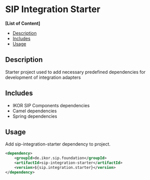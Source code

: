 # SIP Integration Starter

**[List of Content]**
- [Description](#description)
- [Includes](#includes)
- [Usage](#usage)

## Description

Starter project used to add necessary predefined dependencies for development of integration adapters

## Includes

- IKOR SIP Components dependencies
- Camel dependencies
- Spring dependencies

## Usage

Add sip-integration-starter dependency to project.

```xml
<dependency>
    <groupId>de.ikor.sip.foundation</groupId>
    <artifactId>sip-integration-starter</artifactId>
    <version>${sip.integration.starter}</version>
</dependency>
```
